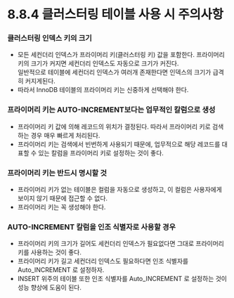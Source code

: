 # 8.8.4 클러스터링 테이블 사용 시 주의사항
### 클러스터링 인덱스 키의 크기
+ 모든 세컨더리 인덱스가 프라이머리 키(클러스터링 키) 값을 포함한다. 프라이머리 키의 크기가 커지면 세컨더리 인덱스도 자동으로 크기가 커진다.     
일반적으로 테이블에 세컨더리 인덱스가 여러개 존재한다면 인덱스의 크기가 급격히 커지게된다.    
+ 따라서 InnoDB 테이블의 프라이머리 키는 신중하게 선택해야 한다.

### 프라이머리 키는 AUTO-INCREMENT보다는 업무적인 칼럼으로 생성
+ 프라이머리 키 값에 의해 레코드의 위치가 결정된다. 따라서 프라이머리 키로 검색하는 경우 매우 빠르게 처리된다.
+ 프라이머리 키는 검색에서 빈번하게 사용되기 때문에, 업무적으로 해당 레코드를 대표할 수 있는 칼럼을 프라이머리 키로 설정하는 것이 좋다.

### 프라이머리 키는 반드시 명시할 것
+ 프라이머리 키가 없는 테이블은 컬럼을 자동으로 생성하고, 이 컬럼은 사용자에게 보이지 않기 때문에 접근할 수 없다.
+ 프라이머리 키는 꼭 생성해야 한다.

### AUTO-INCREMENT 칼럼을 인조 식별자로 사용할 경우
+ 프라이머리 키의 크기가 길어도 세컨더리 인덱스가 필요없다면 그대로 프라이머리 키를 사용하는 것이 좋다.
+ 프라이머리 키가 길고 세컨더리 인덱스도 필요하다면 인조 식별자를 Auto_INCREMENT 로 설정하자.
+ INSERT 위주의 테이블 또한 인조 식별자를 Auto_INCREMENT 로 설정하는 것이 성능 향상에 도움이 된다.

